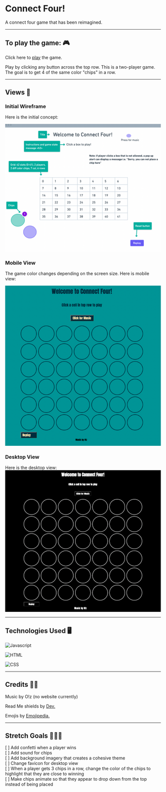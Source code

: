 # Connect Four!

A connect four game that has been reimagined. 

___

## **To play the game:** 🎮
Click here to [play](http://zuri227-connect-four.surge.sh/) the game.

Play by clicking any button across the top row. This is a two-player game. The goal is to get 4 of the same color "chips" in a row.

___
## **Views** 👀
### **Initial Wireframe**
Here is the initial concept:

![Wireframe](images/Initial%20Wireframe.png)

### **Mobile View**
The game color changes depending on the screen size. Here is mobile view:

![Mobile view of connect four game](images/Connect-Four%20Mobile%20View.png)

### **Desktop View**
Here is the desktop view:
![Desktop View of connect four game](images/Connect-Four%20Desktop%20View.png)

___
## **Technologies Used** 🖥️
![Javascript](https://img.shields.io/badge/JavaScript-323330?style=for-the-badge&logo=javascript&logoColor=F7DF1E)

![HTML](https://img.shields.io/badge/HTML5-E34F26?style=for-the-badge&logo=html5&logoColor=white)

![CSS](https://img.shields.io/badge/CSS-239120?&style=for-the-badge&logo=css3&logoColor=white)

___
## **Credits** 🙏🏽

Music by O!z (no website currently)

Read Me shields by [Dev.](https://dev.to/envoy_/150-badges-for-github-pnk)

Emojis by [Emojipedia.](https://emojipedia.org/)

___

## **Stretch Goals** 🏋🏾‍♀️
[ ] Add confetti when a player wins <br>
[ ] Add sound for chips <br>
[ ] Add background imagery that creates a cohesive theme <br>
[ ] Change favicon for desktop view <br>
[ ] When a player gets 3 chips in a row, change the color of the chips to highlight that they are close to winning <br>
[ ] Make chips animate so that they appear to drop down from the top instead of being placed